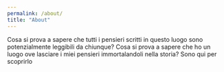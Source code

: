 ```yaml
---
permalink: /about/
title: "About"
---
```


Cosa si prova a sapere che tutti i pensieri scritti in questo luogo sono potenzialmente leggibili da chiunque?
Cosa si prova a sapere che ho un luogo ove lasciare i miei pensieri immortalandoli nella storia?
Sono qui per scoprirlo